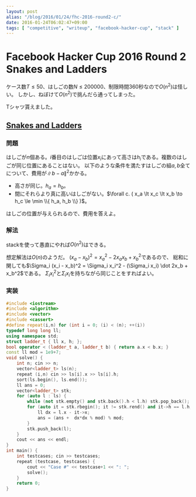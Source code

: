 ```yaml
---
layout: post
alias: "/blog/2016/01/24/fhc-2016-round2-c/"
date: 2016-01-24T06:02:47+09:00
tags: [ "competitive", "writeup", "facebook-hacker-cup", "stack" ]
---
```


# Facebook Hacker Cup 2016 Round 2 Snakes and Ladders

ケース数$T \le 50$、はしごの数$N \le 200000$、制限時間$360$秒なので$O(n^2)$は怪しい。
しかし、ねぼけて$O(n^2)$で挑んだら通ってしまった。

Tシャツ貰えました。

## [Snakes and Ladders](https://www.facebook.com/hackercup/problem/1640119959603837/)

### 問題

はしごが$n$個ある。$i$番目のはしごは位置$x_i$にあって高さは$h_i$である。複数のはしごが同じ位置にあることはない。
以下のような条件を満たすはしごの組$a,b$全てについて、費用が$\|b - a\|^2$かかる。

-   高さが同じ。$h_a = h_b$。
-   間にそれらより真に高いはしごがない。$\forall c. ( x_a \lt x_c \lt x_b \to h_c \le \min \\{ h_a, h_b \\} )$。

はしごの位置が与えられるので、費用を答えよ。

### 解法

stackを使って愚直にやれば$O(n^2)$はできる。

想定解法は$O(n)$のようだ。
$(x_a - x_b)^2 = x_a^2 - 2x_ax_b + x_b^2$であるので、
総和に関しても$\Sigma_i (x_i - x_b)^2 = \Sigma_i x_i^2 - (\Sigma_i x_i) \dot 2x_b + x_b^2$である。
$\Sigma_i x_i^2$と$\Sigma_i x_i$を持ちながら同じことをすればよい。

### 実装

``` c++
#include <iostream>
#include <algorithm>
#include <vector>
#include <cassert>
#define repeat(i,n) for (int i = 0; (i) < (n); ++(i))
typedef long long ll;
using namespace std;
struct ladder_t { ll x, h; };
bool operator < (ladder_t a, ladder_t b) { return a.x < b.x; }
const ll mod = 1e9+7;
void solve() {
    int n; cin >> n;
    vector<ladder_t> ls(n);
    repeat (i,n) cin >> ls[i].x >> ls[i].h;
    sort(ls.begin(), ls.end());
    ll ans = 0;
    vector<ladder_t> stk;
    for (auto l : ls) {
        while (not stk.empty() and stk.back().h < l.h) stk.pop_back();
        for (auto it = stk.rbegin(); it != stk.rend() and it->h == l.h; ++ it) {
            ll dx = l.x - it->x;
            ans = (ans +  dx*dx % mod) % mod;
        }
        stk.push_back(l);
    }
    cout << ans << endl;
}
int main() {
    int testcases; cin >> testcases;
    repeat (testcase, testcases) {
        cout << "Case #" << testcase+1 << ": ";
        solve();
    }
    return 0;
}
```
